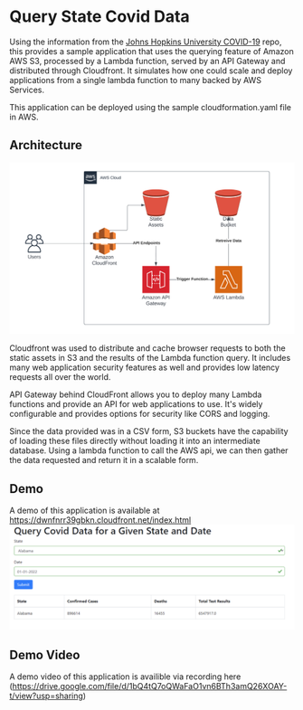 # Query State Covid Data

Using the information from the [Johns Hopkins University COVID-19](https://github.com/CSSEGISandData/COVID-19) repo, this provides a sample application that uses the querying feature of Amazon AWS S3, processed by a Lambda function, served by an API Gateway and distributed through Cloudfront. It simulates how one could scale and deploy applications from a single lambda function to many backed by AWS Services.

This application can be deployed using the sample cloudformation.yaml file in AWS.

## Architecture
![Architecture](/images/architecture.png)

Cloudfront was used to distribute and cache browser requests to both the static assets in S3 and the results of the Lambda function query. It includes many web application security features as well and provides low latency requests all over the world.

API Gateway behind CloudFront allows you to deploy many Lambda functions and provide an API for web applications to use. It's widely configurable and provides options for security like CORS and logging.

Since the data provided was in a CSV form, S3 buckets have the capability of loading these files directly without loading it into an intermediate database. Using a lambda function to call the AWS api, we can then gather the data requested and return it in a scalable form.

## Demo
A demo of this application is available at https://dwnfnrr39gbkn.cloudfront.net/index.html
![Demo](/images/demo.png)

## Demo Video 
A demo video of this application is availible via recording here (https://drive.google.com/file/d/1bQ4tQ7oQWaFaO1vn6BTh3amQ26XOAY-t/view?usp=sharing)
